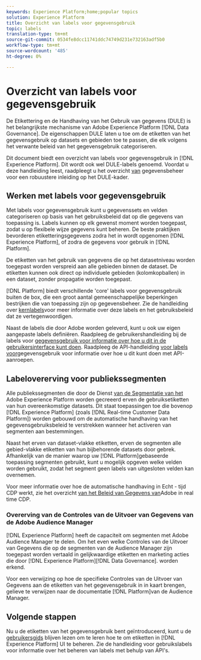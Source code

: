 ```yaml
---
keywords: Experience Platform;home;popular topics
solution: Experience Platform
title: Overzicht van labels voor gegevensgebruik
topic: labels
translation-type: tm+mt
source-git-commit: 0534fe8dcc11741ddc74749d231e732163adf5b0
workflow-type: tm+mt
source-wordcount: '485'
ht-degree: 0%

---
```



# Overzicht van labels voor gegevensgebruik

De Etikettering en de Handhaving van het Gebruik van gegevens (DULE) is het belangrijkste mechanisme van Adobe Experience Platform [!DNL Data Governance]. De eigenschappen DULE laten u toe om de etiketten van het gegevensgebruik op datasets en gebieden toe te passen, die elk volgens het verwante beleid van het gegevensgebruik categoriseren.

Dit document biedt een overzicht van labels voor gegevensgebruik in [!DNL Experience Platform]. Dit wordt ook wel DULE-labels genoemd. Voordat u deze handleiding leest, raadpleegt u het overzicht [van](../home.md) gegevensbeheer voor een robuustere inleiding op het DULE-kader.

## Werken met labels voor gegevensgebruik

Met labels voor gegevensgebruik kunt u gegevenssets en velden categoriseren op basis van het gebruiksbeleid dat op die gegevens van toepassing is. Labels kunnen op elk gewenst moment worden toegepast, zodat u op flexibele wijze gegevens kunt beheren. De beste praktijken bevorderen etiketteringsgegevens zodra het in wordt opgenomen [!DNL Experience Platform], of zodra de gegevens voor gebruik in [!DNL Platform].

De etiketten van het gebruik van gegevens die op het datasetniveau worden toegepast worden verspreid aan alle gebieden binnen de dataset. De etiketten kunnen ook direct op individuele gebieden (kolomkopballen) in een dataset, zonder propagatie worden toegepast.

[!DNL Platform] biedt verschillende &#39;core&#39; labels voor gegevensgebruik buiten de box, die een groot aantal gemeenschappelijke beperkingen bestrijken die van toepassing zijn op gegevensbeheer. Zie de handleiding over [kernlabels](reference.md)voor meer informatie over deze labels en het gebruiksbeleid dat ze vertegenwoordigen.

Naast de labels die door Adobe worden geleverd, kunt u ook uw eigen aangepaste labels definiëren. Raadpleeg de gebruikershandleiding bij de labels voor [gegevensgebruik voor informatie over hoe u dit in de gebruikersinterface kunt doen](./user-guide.md). Raadpleeg de API-handleiding [voor labels voor](./api.md)gegevensgebruik voor informatie over hoe u dit kunt doen met API-aanroepen.

## Labelovererving voor publiekssegmenten

Alle publiekssegmenten die door de Dienst [van de Segmentatie van het](../../segmentation/home.md) Adobe Experience Platform worden gecreeerd erven de gebruiksetiketten van hun overeenkomstige datasets. Dit staat toepassingen toe die bovenop [!DNL Experience Platform] (zoals [!DNL Real-time Customer Data Platform]) worden gebouwd om de automatische handhaving van het gegevensgebruiksbeleid te verstrekken wanneer het activeren van segmenten aan bestemmingen.

Naast het erven van dataset-vlakke etiketten, erven de segmenten alle gebied-vlakke etiketten van hun bijbehorende datasets door gebrek. Afhankelijk van de manier waarop uw [!DNL Platform]gebaseerde toepassing segmenten gebruikt, kunt u mogelijk opgeven welke velden worden gebruikt, zodat het segment geen labels van uitgesloten velden kan overnemen.

Voor meer informatie over hoe de automatische handhaving in Echt - tijd CDP werkt, zie het overzicht [van het Beleid van Gegevens van](../../rtcdp/privacy/data-governance-overview.md#enforce-data-usage-compliance)Adobe in real time CDP.

### Overerving van de Controles van de Uitvoer van Gegevens van de Adobe Audience Manager

[!DNL Experience Platform] heeft de capaciteit om segmenten met Adobe Audience Manager te delen. Om het even welke Controles van de Uitvoer van Gegevens die op de segmenten van de Audience Manager zijn toegepast worden vertaald in gelijkwaardige etiketten en marketing acties die door [!DNL Experience Platform][!DNL Data Governance]. worden erkend.

Voor een verwijzing op hoe de specifieke Controles van de Uitvoer van Gegevens aan de etiketten van het gegevensgebruik in in kaart brengen, gelieve te verwijzen naar de documentatie [!DNL Platform]van de [](https://docs.adobe.com/content/help/en/audience-manager/user-guide/implementation-integration-guides/integration-experience-platform/aam-aep-audience-sharing.html#aam-data-export-control-in-aep)Audience Manager.


## Volgende stappen

Nu u de etiketten van het gegevensgebruik bent geïntroduceerd, kunt u de [gebruikersgids](user-guide.md) blijven lezen om te leren hoe te om etiketten in [!DNL Experience Platform] UI te beheren. Zie de handleiding voor [](./api.md)gebruikslabels voor informatie over het beheren van labels met behulp van API&#39;s.